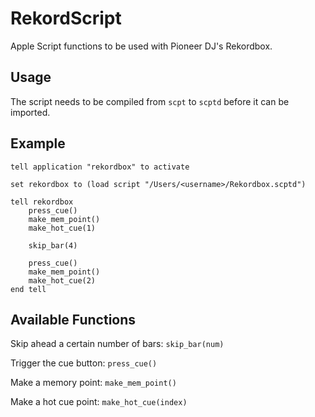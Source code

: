 # RekordScript
Apple Script functions to be used with Pioneer DJ's Rekordbox.

## Usage

The script needs to be compiled from `scpt` to `scptd` before it can be imported.


## Example

```
tell application "rekordbox" to activate

set rekordbox to (load script "/Users/<username>/Rekordbox.scptd")

tell rekordbox
	press_cue()
	make_mem_point()
	make_hot_cue(1)

	skip_bar(4)

	press_cue()
	make_mem_point()
	make_hot_cue(2)
end tell
```


## Available Functions

Skip ahead a certain number of bars: `skip_bar(num)`

Trigger the cue button: `press_cue()`

Make a memory point: `make_mem_point()`

Make a hot cue point: `make_hot_cue(index)`